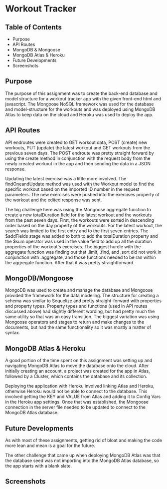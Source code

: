 # Workout Tracker

## Table of Contents
* Purpose
* API Routes
* MongoDB & Mongoose
* MongoDB Atlas & Heroku
* Future Developments
* Screenshots

## Purpose
The purpose of this assignment was to create the back-end database and model structure for a workout tracker app with the given front-end html and javascript.  The Mongoose NoSQL framework was used for the database and model-structure for the workouts and was deployed using MongoDB Atlas to keep data on the cloud and Heroku was used to deploy the app.

## API Routes
API endroutes were created to GET workout data, POST (create) new workouts, PUT (update) the latest workout and GET workouts from the previous seven days.  The POST endroute was pretty straight forward by using the create method in conjunction with the request body from the newly created workout in the app and then sending the data in a JSON response.

Updating the latest exercise was a little more involved.  The findOneandUpdate method was used with the Workout model to find the specific workout based on the imported ID number in the request parameters.  The new exercises were pushed into the exercises property of the workout and the edited response was sent.

The big challenge here was using the Mongoose aggregate function to create a new totalDuration field for the latest workout and the workouts from the past seven days.  First, the workouts were sorted in descending order based on the day property of the workouts.  For the latest workout, the search was limited to the first entry and to the first seven entries.  The $addFields stage was added to both to add the totalDuration property and the $sum operator was used in the value field to add up all the duration properties of the workout's exercises.  The biggest hurdle with the aggregate function was finding out that .limit, .find, and .sort did not work in conjunction with .aggregate, and those functions needed to be ran within the aggregate function.  After that it was pretty straightforward.

## MongoDB/Mongoose
MongoDB was used to create and manage the database and Mongoose provided the framework for the data modeling.  The structure for creating a schema was similar to Sequelize and pretty straight-forward with properties and property types.  Property types and functions (used in API routes discussed above) had slightly different wording, but had pretty much the same utility so that was an easy transition.  The biggest variation was using Mongoose operators and stages to return and make changes to the documents, but had the same functionality so it was mostly a matter of syntax. 


## MongoDB Atlas & Heroku
A good portion of the time spent on this assignment was setting up and navigating MongoDB Atlas to move the database onto the cloud.  After initially creating an account, a project was created for the app in Atlas, followed by a Cluster, which contains the database and its collection.

Deploying the application with Heroku involved linking Atlas and Heroku, otherwise Heroku would not be able to connect to the database.  This involved getting the KEY and VALUE from Atlas and adding it to Config Vars in the Heroku app settings.  Once that was established, the Mongoose connection in the server file needed to be updated to connect to the MongoDB Atlas database.

## Future Developments
As with most of these assignments, getting rid of bloat and making the code more lean and mean is a goal for the future.

The other challenge that came up when deploying MongoDB Atlas was that the database seed was not importing into the MongoDB Atlas database, so the app starts with a blank slate.

## Screenshots